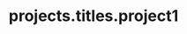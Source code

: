 ---
layout: member
name: Mehmet Sarıgül
title: projects.titles.project1
img: assets/img/team/msarigul.jpg
importance: 2
category: faculty
contact: msarigul@cu.edu.tr 
redirect: https://avesis.cu.edu.tr/msarigul
---